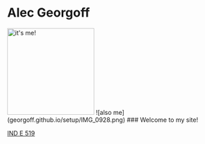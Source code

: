 # Alec Georgoff
<img src="https://upload.wikimedia.org/wikipedia/commons/3/36/Michigan_Wolverines_Block_M.png" alt="it's me!" width="200px"/>
![also me](georgoff.github.io/setup/IMG_0928.png)
### Welcome to my site!

[IND E 519](https://georgoff.github.io/IND_E_519)
